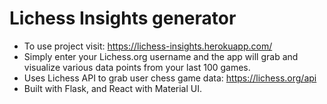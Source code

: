 # Lichess Insights generator

- To use project visit: https://lichess-insights.herokuapp.com/
- Simply enter your Lichess.org username and the app will grab and visualize various data points from your last 100 games.
- Uses Lichess API to grab user chess game data: https://lichess.org/api
- Built with Flask, and React with Material UI.
